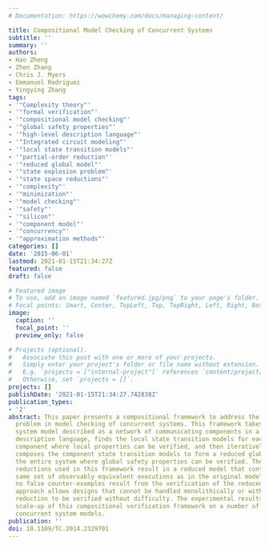 ```yaml
---
# Documentation: https://wowchemy.com/docs/managing-content/

title: Compositional Model Checking of Concurrent Systems
subtitle: ''
summary: ''
authors:
- Hao Zheng
- Zhen Zhang
- Chris J. Myers
- Emmanuel Rodriguez
- Yingying Zhang
tags:
- '"Complexity theory"'
- '"formal verification"'
- '"compositional model checking"'
- '"global safety properties"'
- '"high-level description language"'
- '"Integrated circuit modeling"'
- '"local state transition models"'
- '"partial-order reduction"'
- '"reduced global model"'
- '"state explosion problem"'
- '"state space reductions"'
- '"complexity"'
- '"minimization"'
- '"model checking"'
- '"safety"'
- '"silicon"'
- '"component model"'
- '"concurrency"'
- '"approximation methods"'
categories: []
date: '2015-06-01'
lastmod: 2021-01-15T21:34:27Z
featured: false
draft: false

# Featured image
# To use, add an image named `featured.jpg/png` to your page's folder.
# Focal points: Smart, Center, TopLeft, Top, TopRight, Left, Right, BottomLeft, Bottom, BottomRight.
image:
  caption: ''
  focal_point: ''
  preview_only: false

# Projects (optional).
#   Associate this post with one or more of your projects.
#   Simply enter your project's folder or file name without extension.
#   E.g. `projects = ["internal-project"]` references `content/project/deep-learning/index.md`.
#   Otherwise, set `projects = []`.
projects: []
publishDate: '2021-01-15T21:34:27.742838Z'
publication_types:
- '2'
abstract: This paper presents a compositional framework to address the state explosion
  problem in model checking of concurrent systems. This framework takes as input a
  system model described as a network of communicating components in a high-level
  description language, finds the local state transition models for each individual
  component where local properties can be verified, and then iteratively reduces and
  composes the component state transition models to form a reduced global model for
  the entire system where global safety properties can be verified. The state space
  reductions used in this framework result in a reduced model that contains the exact
  same set of observably equivalent executions as in the original model, therefore,
  no false counter-examples result from the verification of the reduced model. This
  approach allows designs that cannot be handled monolithically or with partial-order
  reduction to be verified without difficulty. The experimental results show significant
  scale-up of this compositional verification framework on a number of non-trivial
  concurrent system models.
publication: ''
doi: 10.1109/TC.2014.2329701
---
```


